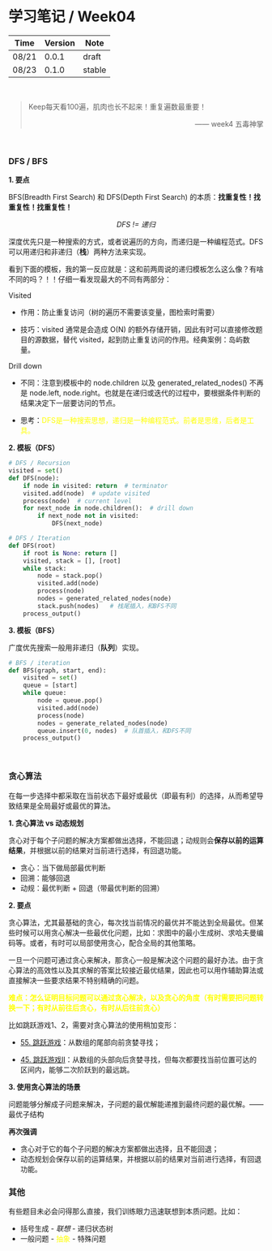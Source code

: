# 学习笔记 / Week04

|Time|Version|Note|
|---|---|---|
|08/21|0.0.1|draft|
|08/23|0.1.0|stable|

<br/>

> Keep每天看100遍，肌肉也长不起来！重复遍数最重要！
> <p align="right">—— week4 五毒神掌</p>

<br/>

### DFS / BFS

**1. 要点**

BFS(Breadth First Search) 和 DFS(Depth First Search) 的本质：**找重复性！找重复性！找重复性！**

*<p align="middle">DFS != 递归</p>*

深度优先只是一种搜索的方式，或者说遍历的方向，而递归是一种编程范式。DFS可以用递归和非递归（**栈**）两种方法来实现。

看到下面的模板，我的第一反应就是：这和前两周说的递归模板怎么这么像？有啥不同的吗？！！仔细一看发现最大的不同有两部分：

Visited

* 作用：防止重复访问（树的遍历不需要该变量，图检索时需要）

* 技巧：visited 通常是会造成 O(N) 的额外存储开销，因此有时可以直接修改题目的源数据，替代 visited，起到防止重复访问的作用。经典案例：岛屿数量。

Drill down

* 不同：注意到模板中的 node.children 以及 generated_related_nodes() 不再是 node.left, node.right。也就是在递归或迭代的过程中，要根据条件判断的结果决定下一层要访问的节点。

* 思考：<font color="yellow">DFS是一种搜索思想，递归是一种编程范式。前者是思维，后者是工具。</font>

**2. 模板（DFS）**

```python
# DFS / Recursion
visited = set()
def DFS(node):
    if node in visited: return  # terminator
    visited.add(node)  # update visited
    process(node)  # current level
    for next_node in node.children():  # drill down
        if next_node not in visited:
            DFS(next_node)
```
```python
# DFS / Iteration
def DFS(root)
    if root is None: return []
    visited, stack = [], [root]
    while stack:
        node = stack.pop()
        visited.add(node)
        process(node)
        nodes = generated_related_nodes(node)
        stack.push(nodes)   # 栈尾插入，和BFS不同
    process_output()
```

**3. 模板（BFS）**

广度优先搜索一般用非递归（**队列**）实现。

```python
# BFS / iteration
def BFS(graph, start, end):
    visited = set()
    queue = [start]
    while queue:
        node = queue.pop()
        visited.add(node)
        process(node)
        nodes = generate_related_nodes(node)
        queue.insert(0, nodes)  # 队首插入，和DFS不同
    process_output()
```

<br/>

### 贪心算法

在每一步选择中都采取在当前状态下最好或最优（即最有利）的选择，从而希望导致结果是全局最好或最优的算法。

**1. 贪心算法 vs 动态规划**

贪心对于每个子问题的解决方案都做出选择，不能回退；动规则会**保存以前的运算结果**，并根据以前的结果对当前进行选择，有回退功能。

* 贪心：当下做局部最优判断
* 回溯：能够回退
* 动规：最优判断 + 回退（带最优判断的回溯）

**2. 要点**

贪心算法，尤其最基础的贪心，每次找当前情况的最优并不能达到全局最优。但某些时候可以用贪心解决一些最优化问题，比如：求图中的最小生成树、求哈夫曼编码等。或者，有时可以局部使用贪心，配合全局的其他策略。

一旦一个问题可通过贪心来解决，那贪心一般是解决这个问题的最好办法。由于贪心算法的高效性以及其求解的答案比较接近最优结果，因此也可以用作辅助算法或直接解决一些要求结果不特别精确的问题。

<font color="yellow">**难点：怎么证明目标问题可以通过贪心解决，以及贪心的角度（有时需要把问题转换一下；有时从前往后贪心，有时从后往前贪心）**</font>

比如跳跃游戏1、2，需要对贪心算法的使用稍加变形：

* [55. 跳跃游戏](https://leetcode-cn.com/problems/jump-game/)：从数组的尾部向前贪婪寻找；

* [45. 跳跃游戏II](https://leetcode-cn.com/problems/jump-game-ii/)：从数组的头部向后贪婪寻找，但每次都要找当前位置可达的区间内，能够二次阶跃到的最远跳。

**3. 使用贪心算法的场景**

问题能够分解成子问题来解决，子问题的最优解能递推到最终问题的最优解。—— 最优子结构

**再次强调**

* 贪心对于它的每个子问题的解决方案都做出选择，且不能回退；
* 动态规划会保存以前的运算结果，并根据以前的结果对当前进行选择，有回退功能。

### 其他

有些题目未必会问得那么直接，我们训练眼力迅速联想到本质问题。比如：

* 括号生成 - *联想* - 递归状态树
* 一般问题 - <font color="yellow">抽象</font> - 特殊问题



